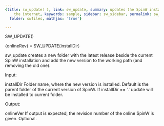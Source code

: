 ```yaml
---
{title: sw_update( ), link: sw_update, summary: updates the SpinW installation from
    the internet, keywords: sample, sidebar: sw_sidebar, permalink: sw_update.html,
  folder: swfiles, mathjax: 'true'}

---
```

 
SW_UPDATE()
 
{onlineRev} = SW_UPDATE(installDir)
 
sw_update creates a new folder with the latest release beside the current
SpinW installation and add the new version to the working path (and
removing the old one).
 
Input:
 
installDir    Folder name, where the new version is installed. Default is
              the parent folder of the current version of SpinW. If
              installDir == '.' update will be installed to current
              folder.
 
Output:
 
onlineVer     If output is expected, the revision number of the online
              SpinW is given. Optional.
 

